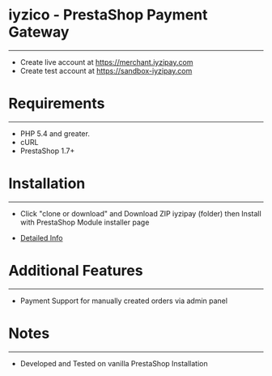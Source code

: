 # iyzico - PrestaShop Payment Gateway
------------
* Create live account at https://merchant.iyzipay.com
* Create test account at https://sandbox-iyzipay.com


# Requirements
------------
* PHP 5.4 and greater.
* cURL
* PrestaShop 1.7+


# Installation
---------------
* Click "clone or download" and Download ZIP iyzipay (folder)  then Install with PrestaShop Module  installer page

* <a href="https://dev.iyzipay.com/tr/acik-kaynak/prestashop">Detailed Info</a>

# Additional Features
---------------------
* Payment Support for manually created orders via admin panel

# Notes
---------------
* Developed and Tested on vanilla PrestaShop Installation

